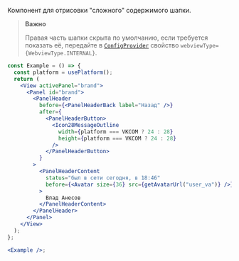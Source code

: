 Компонент для отрисовки "сложного" содержимого шапки.

> **Важно**
>
> Правая часть шапки скрыта по умолчанию, если требуется показать её, передайте в [`ConfigProvider`](https://inomdzhon.github.io/test-action-for-forked-rep/#/ConfigProvider) свойство `webviewType={WebviewType.INTERNAL}`.

```jsx { "props": { "webviewType": true } }
const Example = () => {
  const platform = usePlatform();
  return (
    <View activePanel="brand">
      <Panel id="brand">
        <PanelHeader
          before={<PanelHeaderBack label="Назад" />}
          after={
            <PanelHeaderButton>
              <Icon28MessageOutline
                width={platform === VKCOM ? 24 : 28}
                height={platform === VKCOM ? 24 : 28}
              />
            </PanelHeaderButton>
          }
        >
          <PanelHeaderContent
            status="был в сети сегодня, в 18:46"
            before={<Avatar size={36} src={getAvatarUrl("user_va")} />}
          >
            Влад Анесов
          </PanelHeaderContent>
        </PanelHeader>
      </Panel>
    </View>
  );
};

<Example />;
```
